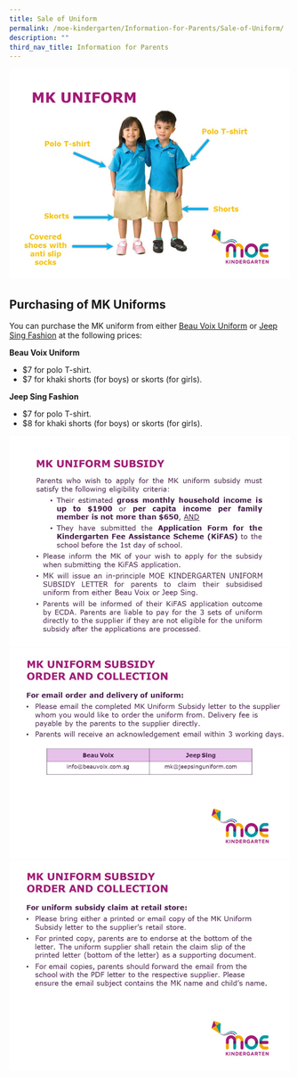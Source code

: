 ```yaml
---
title: Sale of Uniform
permalink: /moe-kindergarten/Information-for-Parents/Sale-of-Uniform/
description: ""
third_nav_title: Information for Parents
---
```

![](/images/MK/Uniform/MK%20Uniform%20(1).jpg)

Purchasing of MK Uniforms
---------------------------

You can purchase the MK uniform from either [Beau Voix Uniform](https://beauvoix.com/preschool/) or [Jeep Sing Fashion](https://jeepsinguniform.com/collections/moe-kindergarten-uniforms) at the following prices:

**Beau Voix Uniform**

*   $7 for polo T-shirt.
*   $7 for khaki shorts (for boys) or skorts (for girls).

**Jeep Sing Fashion**

*   $7 for polo T-shirt.
*   $8 for khaki shorts (for boys) or skorts (for girls).

![](/images/MK/Uniform/MK%20Uniform%20(4).jpg)
![](/images/MK/Uniform/MK%20Uniform%20(5).jpg)
![](/images/MK/Uniform/MK%20Uniform%20(6).jpg)